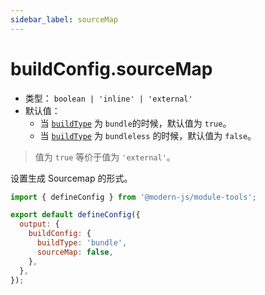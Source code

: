 ```yaml
---
sidebar_label: sourceMap
---
```


# buildConfig.sourceMap



* 类型： `boolean | 'inline' | 'external'`
* 默认值：
  + 当 [`buildType`](/docs/apis/module/config/output/build-config/build-type) 为 `bundle`的时候，默认值为 `true`。
  + 当 [`buildType`](/docs/apis/module/config/output/build-config/build-type) 为 `bundleless` 的时候，默认值为 `false`。

> 值为 `true` 等价于值为 `'external'`。


设置生成 Sourcemap 的形式。

```js title="modern.config.js"
import { defineConfig } from '@modern-js/module-tools';

export default defineConfig({
  output: {
    buildConfig: {
      buildType: 'bundle',
      sourceMap: false,
    },
  },
});
```


